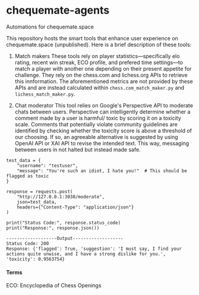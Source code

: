 # chequemate-agents
Automations for chequemate.space

This repository hosts the smart tools that enhance user experience on chequemate.space (unpublished). Here is a brief description of these tools:

1. Match makers
These tools rely on player statistics—specifically elo rating, recent win streak, ECO profile, and prefered time settings—to match a player with another one depending on their present appetite for challenge. They rely on the chess.com and lichess.org APIs to retrieve this innformation. The aforementioned metrics are not provided by these APIs and are instead calculated within `chess.com_match_maker.py` and `lichess_match_maker.py`.

2. Chat moderator
This tool relies on Google's Perspective API to moderate chats between users. Perspective can intelligently determine whether a comment made by a user is harmful/ toxic by scoring it on a toxicity scale. Comments that potentially violate community guidelines are identified by checking whether the toxicity score is above a threshold of our choosing. If so, an agreeable alternative is suggested by using OpenAI API or XAI API to revise the intended text. This way, messaging between users in not halted but instead made safe.
```
test_data = {
    "username": "testuser",
    "message": "You're such an idiot, I hate you!"  # This should be flagged as toxic
}

response = requests.post(
    "http://127.0.0.1:3030/moderate", 
    json=test_data,
    headers={"Content-Type": "application/json"}
)

print("Status Code:", response.status_code)
print("Response:", response.json())

-------------------Output-------------------
Status Code: 200
Response: {'flagged': True, 'suggestion': 'I must say, I find your actions quite unwise, and I have a strong dislike for you.', 'toxicity': 0.9563754}
```

#### Terms
ECO: Encyclopedia of Chess Openings
